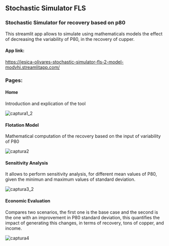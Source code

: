 ## Stochastic Simulator FLS

### Stochastic Simulator for recovery based on p80

This streamlit app allows to simulate using mathematicals models the effect of decreasing the variability of P80, in the recovery of cupper. 

#### App link:
https://jesica-olivares-stochastic-simulator-fls-2-model-modvhi.streamlitapp.com/

### Pages:

#### Home
Introduction and explication of the tool

![captura1_2](https://user-images.githubusercontent.com/79235844/195937658-9e498d0c-d5b2-4325-8ae3-0437f0b6b2ea.png)


#### Flotation Model

Mathematical computation of the recovery based on the input of variability of P80

![captura2](https://user-images.githubusercontent.com/79235844/195936954-b0ec02a2-f864-49d2-b02f-73d9495de475.png)


#### Sensitivity Analysis
It allows to perform sensitivity analysis, for different mean values of P80, given the minimun and maximum values of standard deviation.

![captura3_2](https://user-images.githubusercontent.com/79235844/195939371-7e8f5631-ff96-4c7a-9257-5bc59fcbc1c3.png)


#### Economic Evaluation
Compares two scenarios, the first one is the base case and the second is the one with an improvement in P80 standard deviation, this quantifies the impact of generating this changes, in terms of recovery, tons of copper, and income.

![captura4](https://user-images.githubusercontent.com/79235844/195990543-c6b72cb1-a7ac-4b72-a087-bca8bd6fbb08.png)



